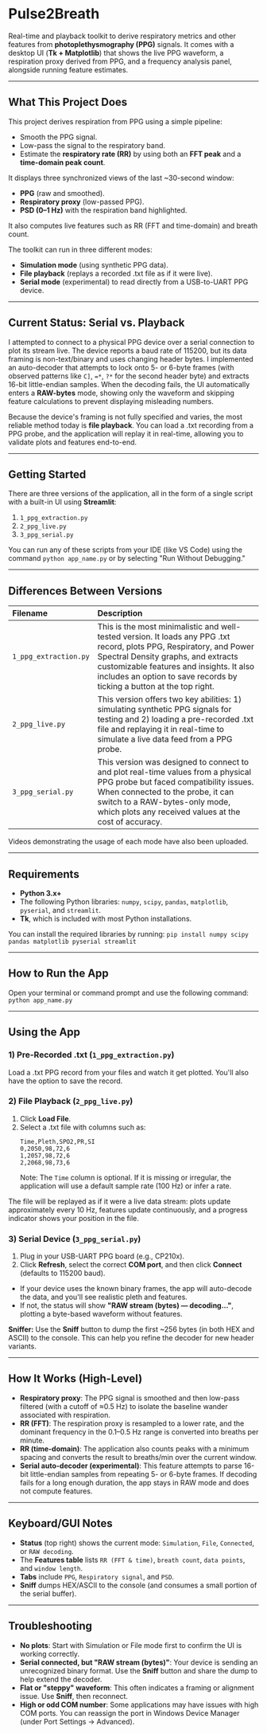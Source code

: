 # Pulse2Breath

Real-time and playback toolkit to derive respiratory metrics and other features from **photoplethysmography (PPG)** signals. It comes with a desktop UI (**Tk + Matplotlib**) that shows the live PPG waveform, a respiration proxy derived from PPG, and a frequency analysis panel, alongside running feature estimates.

-----

## What This Project Does

This project derives respiration from PPG using a simple pipeline:

  * Smooth the PPG signal.
  * Low-pass the signal to the respiratory band.
  * Estimate the **respiratory rate (RR)** by using both an **FFT peak** and a **time-domain peak count**.

It displays three synchronized views of the last \~30-second window:

  * **PPG** (raw and smoothed).
  * **Respiratory proxy** (low-passed PPG).
  * **PSD (0–1 Hz)** with the respiration band highlighted.

It also computes live features such as RR (FFT and time-domain) and breath count.

The toolkit can run in three different modes:

  * **Simulation mode** (using synthetic PPG data).
  * **File playback** (replays a recorded .txt file as if it were live).
  * **Serial mode** (experimental) to read directly from a USB-to-UART PPG device.

-----

## Current Status: Serial vs. Playback

I attempted to connect to a physical PPG device over a serial connection to plot its stream live. The device reports a baud rate of 115200, but its data framing is non-text/binary and uses changing header bytes. I implemented an auto-decoder that attempts to lock onto 5- or 6-byte frames (with observed patterns like `C]`, `=*`, `?*` for the second header byte) and extracts 16-bit little-endian samples. When the decoding fails, the UI automatically enters a **RAW-bytes** mode, showing only the waveform and skipping feature calculations to prevent displaying misleading numbers.

Because the device's framing is not fully specified and varies, the most reliable method today is **file playback**. You can load a .txt recording from a PPG probe, and the application will replay it in real-time, allowing you to validate plots and features end-to-end.

-----

## Getting Started

There are three versions of the application, all in the form of a single script with a built-in UI using **Streamlit**:

1.  `1_ppg_extraction.py`
2.  `2_ppg_live.py`
3.  `3_ppg_serial.py`

You can run any of these scripts from your IDE (like VS Code) using the command `python app_name.py` or by selecting "Run Without Debugging."

-----

## Differences Between Versions

| Filename | Description |
| :--- | :--- |
| `1_ppg_extraction.py` | This is the most minimalistic and well-tested version. It loads any PPG .txt record, plots PPG, Respiratory, and Power Spectral Density graphs, and extracts customizable features and insights. It also includes an option to save records by ticking a button at the top right. |
| `2_ppg_live.py` | This version offers two key abilities: 1) simulating synthetic PPG signals for testing and 2) loading a pre-recorded .txt file and replaying it in real-time to simulate a live data feed from a PPG probe. |
| `3_ppg_serial.py` | This version was designed to connect to and plot real-time values from a physical PPG probe but faced compatibility issues. When connected to the probe, it can switch to a RAW-bytes-only mode, which plots any received values at the cost of accuracy. |

Videos demonstrating the usage of each mode have also been uploaded.

-----

## Requirements

  * **Python 3.x+**
  * The following Python libraries: `numpy`, `scipy`, `pandas`, `matplotlib`, `pyserial`, and `streamlit`.
  * **Tk**, which is included with most Python installations.

You can install the required libraries by running:
`pip install numpy scipy pandas matplotlib pyserial streamlit`

-----

## How to Run the App

Open your terminal or command prompt and use the following command:
`python app_name.py`

-----

## Using the App

### 1\) Pre-Recorded .txt (`1_ppg_extraction.py`)

Load a .txt PPG record from your files and watch it get plotted. You'll also have the option to save the record.

### 2\) File Playback (`2_ppg_live.py`)

1.  Click **Load File**.
2.  Select a .txt file with columns such as:
    ```
    Time,Pleth,SPO2,PR,SI
    0,2050,98,72,6
    1,2057,98,72,6
    2,2068,98,73,6
    ```
    Note: The `Time` column is optional. If it is missing or irregular, the application will use a default sample rate (100 Hz) or infer a rate.

The file will be replayed as if it were a live data stream: plots update approximately every 10 Hz, features update continuously, and a progress indicator shows your position in the file.

### 3\) Serial Device (`3_ppg_serial.py`)

1.  Plug in your USB-UART PPG board (e.g., CP210x).
2.  Click **Refresh**, select the correct **COM port**, and then click **Connect** (defaults to 115200 baud).

<!-- end list -->

  * If your device uses the known binary frames, the app will auto-decode the data, and you'll see realistic pleth and features.
  * If not, the status will show **"RAW stream (bytes) — decoding…"**, plotting a byte-based waveform without features.

**Sniffer:** Use the **Sniff** button to dump the first \~256 bytes (in both HEX and ASCII) to the console. This can help you refine the decoder for new header variants.

-----

## How It Works (High-Level)

  * **Respiratory proxy**: The PPG signal is smoothed and then low-pass filtered (with a cutoff of ≈0.5 Hz) to isolate the baseline wander associated with respiration.
  * **RR (FFT)**: The respiration proxy is resampled to a lower rate, and the dominant frequency in the 0.1–0.5 Hz range is converted into breaths per minute.
  * **RR (time-domain)**: The application also counts peaks with a minimum spacing and converts the result to breaths/min over the current window.
  * **Serial auto-decoder (experimental)**: This feature attempts to parse 16-bit little-endian samples from repeating 5- or 6-byte frames. If decoding fails for a long enough duration, the app stays in RAW mode and does not compute features.

-----

## Keyboard/GUI Notes

  * **Status** (top right) shows the current mode: `Simulation`, `File`, `Connected`, or `RAW decoding`.
  * The **Features table** lists `RR (FFT & time)`, `breath count`, `data points`, and `window length`.
  * **Tabs** include `PPG`, `Respiratory signal`, and `PSD`.
  * **Sniff** dumps HEX/ASCII to the console (and consumes a small portion of the serial buffer).

-----

## Troubleshooting

  * **No plots**: Start with Simulation or File mode first to confirm the UI is working correctly.
  * **Serial connected, but "RAW stream (bytes)"**: Your device is sending an unrecognized binary format. Use the **Sniff** button and share the dump to help extend the decoder.
  * **Flat or "steppy" waveform**: This often indicates a framing or alignment issue. Use **Sniff**, then reconnect.
  * **High or odd COM number**: Some applications may have issues with high COM ports. You can reassign the port in Windows Device Manager (under Port Settings → Advanced).